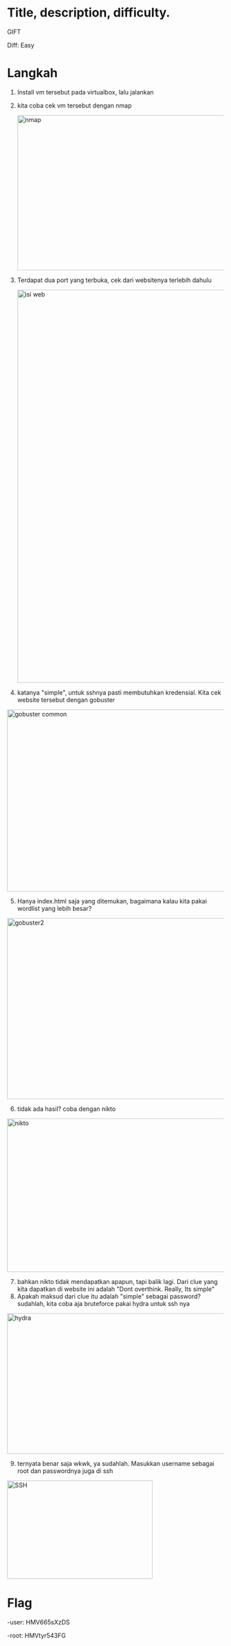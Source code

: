 # Title, description, difficulty.
GIFT

Diff: Easy


# Langkah
1. Install vm tersebut pada virtualbox, lalu jalankan 
2. kita coba cek  vm tersebut dengan nmap

    <img width="796" height="360" alt="nmap" src="https://github.com/user-attachments/assets/05f935c1-284c-4db1-b709-49bbe2ab253c" />

    
3. Terdapat dua port yang terbuka, cek dari websitenya terlebih dahulu

    <img width="1654" height="912" alt="isi web" src="https://github.com/user-attachments/assets/b9756966-5477-4c90-94c1-1ee22d5e975d" />


4. katanya "simple", untuk sshnya pasti membutuhkan kredensial. Kita cek website tersebut dengan gobuster 

<img width="851" height="422" alt="gobuster common" src="https://github.com/user-attachments/assets/8f894566-9ac7-49d9-8b23-24dc34ea500d" />


5. Hanya index.html saja yang ditemukan, bagaimana kalau kita pakai wordlist yang lebih besar?

<img width="1063" height="420" alt="gobuster2" src="https://github.com/user-attachments/assets/b83b23bb-e2bd-4367-b1b0-e8202d315481" />


6. tidak ada hasil? coba dengan nikto 
    
<img width="1919" height="356" alt="nikto" src="https://github.com/user-attachments/assets/e908b0b8-3fdb-40a7-a4b5-10b2b2422411" />

        
7. bahkan nikto tidak mendapatkan apapun, tapi balik lagi. Dari clue yang kita dapatkan di website ini adalah "Dont overthink. Really, Its simple"
8. Apakah maksud dari clue itu adalah "simple" sebagai password? sudahlah, kita coba aja bruteforce pakai hydra untuk ssh nya 

<img width="1919" height="326" alt="hydra" src="https://github.com/user-attachments/assets/f32334d9-72c9-4c0b-8c0c-19dabda4ae4e" />


9. ternyata benar saja wkwk, ya sudahlah. Masukkan username sebagai root dan passwordnya juga di ssh

<img width="338" height="228" alt="SSH" src="https://github.com/user-attachments/assets/752e0318-cfca-494b-bc54-c2313b458899" />


# Flag  
-user:
HMV665sXzDS

-root:
HMVtyr543FG
